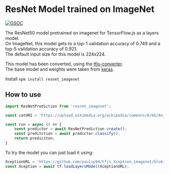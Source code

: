 # ResNet Model trained on ImageNet
[![GSOC](https://img.shields.io/badge/GSOC-2019-yellow)](https://summerofcode.withgoogle.com/organizations/6137730124218368/?sp-page=2#4558376158101504)

The ResNet50 model pretrained on imagenet for TensorFlow.js as a layers model.   
On ImageNet, this model gets to a top-1 validation accuracy of 0.749 and a top-5 validation accuracy of 0.921.   
The default input size for this model is 224x224.   

This model has been converted, using the [tfjs-converter][1].  
The base model and weights were taken from [keras][2].

[1]: https://www.npmjs.com/package/@tensorflow/tfjs-converter
[2]: https://keras.io/applications/#resnet

Install `npm install resnet_imagenet`

## How to use

```javascript
import ResNetPrediction from 'resnet_imagenet';

const catURI = 'https://upload.wikimedia.org/wikipedia/commons/6/66/An_up-close_picture_of_a_curious_male_domestic_shorthair_tabby_cat.jpg';

const run = async () => {
    const predictor = await ResNetPrediction.create();
    const preditction = await predictor.classify();
    return prediciton;
}
```

To try the model you can just load it using:    
```javascript
XceptionURL = 'https://github.com/paulsp94/tfjs_Xception_imagenet/blob/master/model/model.json';
const Xception = await tf.loadLayersModel(XceptionURL);
```